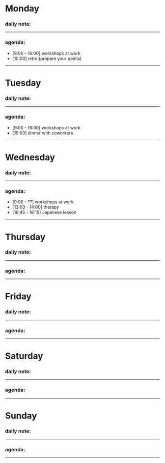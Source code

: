 # Monday
### daily note: 
--- 
### agenda: 
- [9:00 - 16:00] workshops at work
- [10:00] retro (prepare your points)
---
# Tuesday
### daily note: 
--- 
### agenda:
- [9:00 - 16:00] workshops at work
- [19:00] dinner with coworkers
---
# Wednesday
### daily note: 
--- 
### agenda:
- [9:00 - ??] workshops at work
- [13:00 - 14:00] therapy 
- [16:45 - 18:15] Japanese lesson

---
# Thursday
### daily note: 
--- 
### agenda:
---
# Friday
### daily note: 
--- 
### agenda:
---
# Saturday
### daily note: 
--- 
### agenda:
---
# Sunday
### daily note: 
--- 
### agenda:
---
